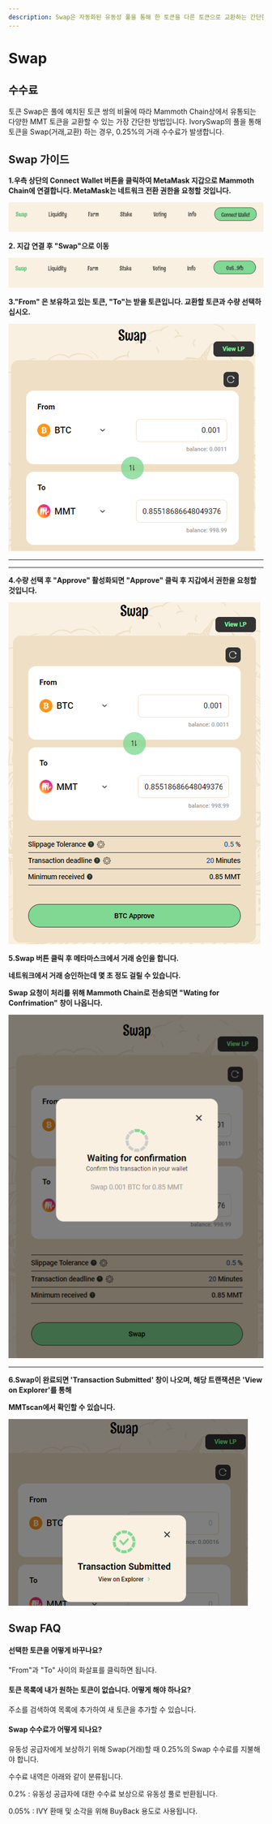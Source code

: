 ```yaml
---
description: Swap은 자동화된 유동성 풀을 통해 한 토큰을 다른 토큰으로 교환하는 간단한 방법입니다.
---
```


# Swap

## 수수료

토큰 Swap은 풀에 예치된 토큰 쌍의 비율에 따라 Mammoth Chain상에서 유통되는 다양한 MMT 토큰을 교환할 수 있는 가장 간단한 방법입니다. IvorySwap의 풀을 통해 토큰을 Swap(거래,교환) 하는 경우, 0.25%의 거래 수수료가 발생합니다.

## Swap 가이드



**1.우측 상단의 Connect Wallet 버튼을 클릭하여 MetaMask 지갑으로 Mammoth Chain에 연결합니다. MetaMask는 네트워크 전환 권한을 요청할 것입니다.**

![](<../.gitbook/assets/image (28) (2).png>)

**2. 지갑 연결 후 "Swap"으로 이동**

![](<../.gitbook/assets/image (42).png>)

**3."From" 은 보유하고 있는 토큰,  "To"는 받을 토큰입니다. 교환할 토큰과 수량 선택하십시오.**

![](<../.gitbook/assets/image (16) (2).png>)

****

****

**4.수량 선택 후 "Approve" 활성화되면 "Approve" 클릭 후 지갑에서 권한을 요청할 것입니다.**

!["Approve" 승인 후 "Swap" 버튼이 활성화 되고 "Swap"을 클릭합니다.](<../.gitbook/assets/image (25).png>)

**5.Swap 버튼 클릭 후 메타마스크에서 거래 승인을 합니다.**&#x20;

**네트워크에서 거래 승인하는데 몇 초 정도 걸릴 수 있습니다.**

**Swap 요청이 처리를 위해 Mammoth Chain로 전송되면 "Wating for Confrimation" 창이 나옵니다.**&#x20;

![](<../.gitbook/assets/image (1).png>)



****

**6.Swap이 완료되면 'Transaction Submitted' 창이 나오며, 해당 트랜잭션은 'View on Explorer'를 통해**

**MMTscan에서 확인할 수 있습니다.**

![](<../.gitbook/assets/image (43).png>)

## Swap FAQ

#### **선택한 토큰을 어떻게 바꾸나요?**

"From"과 "To" 사이의 화살표를 클릭하면 됩니다.

#### **토큰 목록에 내가 원하는 토큰이 없습니다. 어떻게 해야 하나요?**

주소를 검색하여 목록에 추가하여 새 토큰을 추가할 수 있습니다.

#### **Swap 수수료가 어떻게 되나요?**

유동성 공급자에게 보상하기 위해 Swap(거래)할 때 0.25%의 Swap 수수료를 지불해야 합니다.

수수료 내역은 아래와 같이 분류됩니다.

0.2% : 유동성 공급자에 대한 수수료 보상으로 유동성 풀로 반환됩니다.

0.05% : IVY 환매 및 소각을 위해 BuyBack 용도로 사용됩니다.

